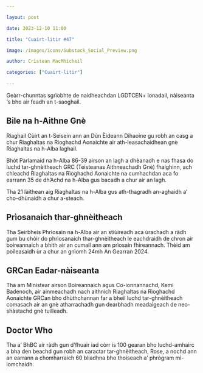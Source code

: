 ```yaml
---

layout: post

date: 2023-12-10 11:00

title: "Cuairt-litir #47"

image: /images/icons/Substack_Social_Preview.png

author: Crìstean MacMhìcheil

categories: ["Cuairt-litir"]
  
---
```


Geàrr-chunntas sgrìobhte de naidheachdan LGDTCEN+ ionadail, nàiseanta ‘s bho air feadh an t-saoghail.

## Bile na h-Aithne Gnè

Riaghail Cùirt an t-Seisein ann an Dùn Èideann Dihaoine gu robh an casg a chur Riaghaltas na Rìoghachd Aonaichte air ath-leasachaidhean gnè Riaghaltas na h-Alba laghail.

Bhòt Pàrlamaid na h-Alba 86-39 airson an lagh a dhèanadh e nas fhasa do luchd tar-ghnèitheach GRC (Teisteanas Aithneachadh Gnè) fhaighinn, ach chleachd Riaghaltas na Rìoghachd Aonaichte na cumhachdan aca fo earrann 35 de dh’Achd na h-Alba gus bacadh a chur air an lagh.

Tha 21 làithean aig Riaghaltas na h-Alba gus ath-thagradh an-aghaidh a’ cho-dhùnaidh a chur a-steach.

## Prìosanaich thar-ghnèitheach

Tha Seirbheis Phrìosain na h-Alba air an stiùireadh aca ùrachadh a ràdh gum bu chòir do phrìosanaich thar-ghnèitheach le eachdraidh de chron air boireannaich a bhith air an cumail ann am prìosain fhireannach. Thèid am poileasaidh ùr a chur an gnìomh 24mh An Gearran 2024.

## GRCan Eadar-nàiseanta

Tha am Ministear airson Boireannaich agus Co-ionnannachd, Kemi Badenoch, air ainmeachadh nach aithnich Riaghaltas na Rìoghachd Aonaichte GRCan bho dhùthchannan far a bheil luchd tar-ghnèitheach comasach air an gnè atharrachadh gun dearbhadh meadaigeach de neo-shàstachd gnè tuilleadh.

## Doctor Who

Tha a’ BhBC air ràdh gun d’fhuair iad còrr is 100 gearan bho luchd-amhairc a bha den beachd gun robh an caractar tar-ghnèitheach, Rose, a nochd ann an earrann a chomharraich 60 bliadhna bho thoiseach a’ phrògram mì-iomchaidh.